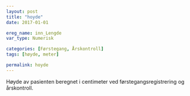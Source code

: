 ```yaml
---
layout: post
title: "hoyde"
date: 2017-01-01 

ereg_name: inn_Lengde
var_type: Numerisk

categories: [Førstegang, Årskontroll]
tags: [høyde, meter]

permalink: hoyde
---
```


Høyde av pasienten beregnet i centimeter ved førstegangsregistrering og årskontroll.
